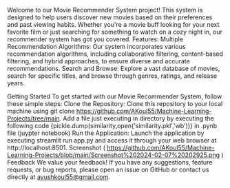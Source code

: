 Welcome to our Movie Recommender System project! This system is designed to help users discover new movies based on their preferences and past viewing habits. Whether you're a movie buff looking for your next favorite film or just searching for something to watch on a cozy night in, our recommender system has got you covered.
Features:
Multiple Recommendation Algorithms: Our system incorporates various recommendation algorithms, including collaborative filtering, content-based filtering, and hybrid approaches, to ensure diverse and accurate recommendations.
Search and Browse: Explore a vast database of movies, search for specific titles, and browse through genres, ratings, and release years.

Getting Started
To get started with our Movie Recommender System, follow these simple steps:
Clone the Repository: Clone this repository to your local machine using git clone https://github.com/AKoul55/Machine-Learning-Projects/tree/main.
Add a file just executing in directory by executing the following code {pickle.dump(similarity,open('similarity.pkl','wb'))}
in .pynb file (juypter notebook)
Run the Application: Launch the application by executing streamlit run app.py and access it through your web browser at http://localhost:8501.
Screenshot ( https://github.com/AKoul55/Machine-Learning-Projects/blob/main/Screenshot%202024-02-07%20202925.png )
Feedback
We value your feedback! If you have any suggestions, feature requests, or bug reports, please open an issue on GitHub or contact us directly at ayushkoul55@gmail.com.
